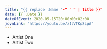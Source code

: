 ```yaml
---
title: "{{ replace .Name "-" " " | title }}"
date: {{ .Date }}
dateOfEvent: 2020-05-15T20:00:00+02:00
joynLink: "https://youtu.be/z1lVTKp8LgA"
---
```

- Artist One
- Artist Two